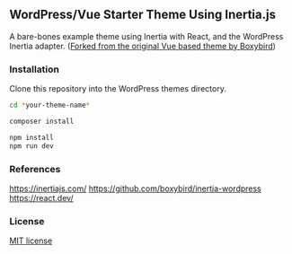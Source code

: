## WordPress/Vue Starter Theme Using Inertia.js

A bare-bones example theme using Inertia with React, and the WordPress Inertia adapter.
([Forked from the original Vue based theme by Boxybird](https://github.com/boxybird/wordpress-inertia-starter-theme))

### Installation
Clone this repository into the WordPress themes directory.

```bash
cd *your-theme-name*

composer install

npm install
npm run dev
```

### References
https://inertiajs.com/
https://github.com/boxybird/inertia-wordpress
https://react.dev/


### License
[MIT license](https://opensource.org/licenses/MIT)
